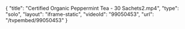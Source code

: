 {
    "title": "Certified Organic Peppermint Tea - 30 Sachets2.mp4",
    "type": "solo",
    "layout": "iframe-static",
    "videoId": "99050453",
    "url": "\/tvpembed\/99050453"
}